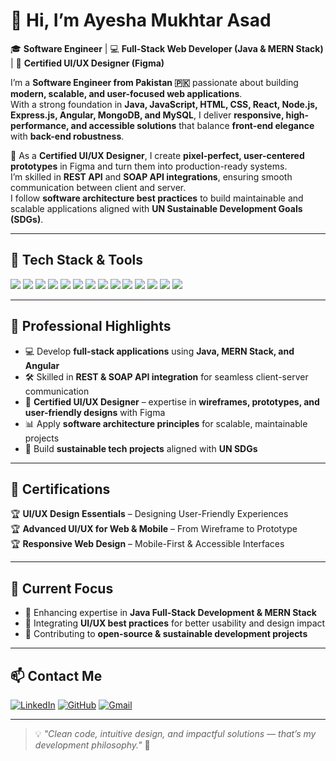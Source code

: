 # 👋 Hi, I’m Ayesha Mukhtar Asad  

🎓 **Software Engineer** | 💻 **Full-Stack Web Developer (Java & MERN Stack)** | 🎨 **Certified UI/UX Designer (Figma)**  

I’m a **Software Engineer from Pakistan 🇵🇰** passionate about building **modern, scalable, and user-focused web applications**.  
With a strong foundation in **Java, JavaScript, HTML, CSS, React, Node.js, Express.js, Angular, MongoDB, and MySQL**, I deliver **responsive, high-performance, and accessible solutions** that balance **front-end elegance** with **back-end robustness**.  

💼 As a **Certified UI/UX Designer**, I create **pixel-perfect, user-centered prototypes** in Figma and turn them into production-ready systems.  
I’m skilled in **REST API** and **SOAP API integrations**, ensuring smooth communication between client and server.  
I follow **software architecture best practices** to build maintainable and scalable applications aligned with **UN Sustainable Development Goals (SDGs)**.  

---

## 🚀 Tech Stack & Tools  

<img src="https://img.shields.io/badge/HTML5-E34F26?style=for-the-badge&logo=html5&logoColor=white" />  
<img src="https://img.shields.io/badge/CSS3-1572B6?style=for-the-badge&logo=css3&logoColor=white" />  
<img src="https://img.shields.io/badge/JavaScript-F7DF1E?style=for-the-badge&logo=javascript&logoColor=black" />  
<img src="https://img.shields.io/badge/React-20232A?style=for-the-badge&logo=react&logoColor=61DAFB" />  
<img src="https://img.shields.io/badge/Angular-DD0031?style=for-the-badge&logo=angular&logoColor=white" />  
<img src="https://img.shields.io/badge/Node.js-339933?style=for-the-badge&logo=node.js&logoColor=white" />  
<img src="https://img.shields.io/badge/Express.js-000000?style=for-the-badge&logo=express&logoColor=white" />  
<img src="https://img.shields.io/badge/Postman-FF6C37?style=for-the-badge&logo=postman&logoColor=white" />  
<img src="https://img.shields.io/badge/Figma-F24E1E?style=for-the-badge&logo=figma&logoColor=white" />  
<img src="https://img.shields.io/badge/Git-F05033?style=for-the-badge&logo=git&logoColor=white" />  
<img src="https://img.shields.io/badge/GitHub-181717?style=for-the-badge&logo=github&logoColor=white" />  
<img src="https://img.shields.io/badge/VS%20Code-0078D4?style=for-the-badge&logo=visual-studio-code&logoColor=white" />  
<img src="https://img.shields.io/badge/MySQL-4479A1?style=for-the-badge&logo=mysql&logoColor=white" />  
<img src="https://img.shields.io/badge/MongoDB-4EA94B?style=for-the-badge&logo=mongodb&logoColor=white" />  

---

## 🌟 Professional Highlights  

- 💻 Develop **full-stack applications** using **Java, MERN Stack, and Angular**  
- 🛠 Skilled in **REST & SOAP API integration** for seamless client-server communication  
- 🎨 **Certified UI/UX Designer** – expertise in **wireframes, prototypes, and user-friendly designs** with Figma  
- 📊 Apply **software architecture principles** for scalable, maintainable projects  
- 🌱 Build **sustainable tech projects** aligned with **UN SDGs**  

---

## 📜 Certifications  

🏆 **UI/UX Design Essentials** – Designing User-Friendly Experiences  
🏆 **Advanced UI/UX for Web & Mobile** – From Wireframe to Prototype  
🏆 **Responsive Web Design** – Mobile-First & Accessible Interfaces  

---

## 📌 Current Focus  

- 🚀 Enhancing expertise in **Java Full-Stack Development & MERN Stack**  
- 🎨 Integrating **UI/UX best practices** for better usability and design impact  
- 🌱 Contributing to **open-source & sustainable development projects**  

---

## 📫 Contact Me  
[![LinkedIn](https://img.shields.io/badge/LinkedIn-0A66C2?logo=linkedin&logoColor=white)](https://www.linkedin.com/in/ayesha-mukhtar-asad-76947026b) [![GitHub](https://img.shields.io/badge/GitHub-181717?logo=github&logoColor=white)](https://github.com/Ayesha-Asadd) [![Gmail](https://img.shields.io/badge/Email-D14836?logo=gmail&logoColor=white)](mailto:ayesha.m.asad23@gmail.com)  

---

> 💡 *"Clean code, intuitive design, and impactful solutions — that’s my development philosophy."* 🚀
